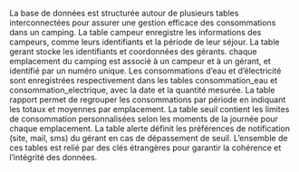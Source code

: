 La base de données est structurée autour de plusieurs tables interconnectées pour assurer une gestion efficace des consommations dans un camping.
La table campeur enregistre les informations des campeurs, comme leurs identifiants et la période de leur séjour.
La table gerant stocke les identifiants et coordonnées des gérants. chaque emplacement du camping est associé à un campeur et à un gérant, et identifié par un numéro unique.
Les consommations d’eau et d’électricité sont enregistrées respectivement dans les tables consommation_eau et consommation_electrique, avec la date et la quantité mesurée.
La table rapport permet de regrouper les consommations par période en indiquant les totaux et moyennes par emplacement.
La table seuil contient les limites de consommation personnalisées selon les moments de la journée pour chaque emplacement.
La table alerte définit les préférences de notification (site, mail, sms) du gérant en cas de dépassement de seuil.
L’ensemble de ces tables est relié par des clés étrangères pour garantir la cohérence et l’intégrité des données.
